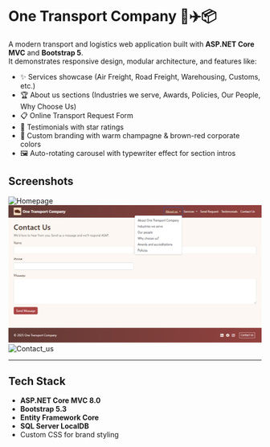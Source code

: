 # One Transport Company 🚛✈️📦

A modern transport and logistics web application built with **ASP.NET Core MVC** and **Bootstrap 5**.  
It demonstrates responsive design, modular architecture, and features like:

- ✨ Services showcase (Air Freight, Road Freight, Warehousing, Customs, etc.)
- 🏆 About us sections (Industries we serve, Awards, Policies, Our People, Why Choose Us)
- 📋 Online Transport Request Form
- 💬 Testimonials with star ratings
- 🎨 Custom branding with warm champagne & brown-red corporate colors
- 🖼️ Auto-rotating carousel with typewriter effect for section intros

## Screenshots
![Homepage](screenshots/home.png)
![About Us](About-us.png)
![Contact_us](Contact_us.png)

---

## Tech Stack
- **ASP.NET Core MVC 8.0**
- **Bootstrap 5.3**
- **Entity Framework Core**
- **SQL Server LocalDB**
- Custom CSS for brand styling
